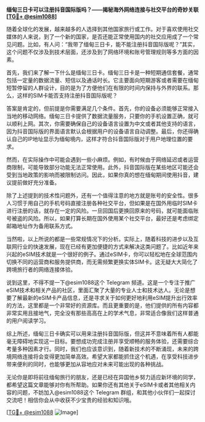 **缅甸三日卡可以注册抖音国际版吗？——揭秘海外网络连接与社交平台的奇妙关联[[TG💪+ @esim1088](https://t.me/s/esim1088)]**

随着全球化的发展，越来越多的人选择到其他国家旅行或工作。对于喜欢使用社交媒体的人来说，到了一个新的国家，是否还能正常使用国内的社交应用成了一个常见问题。比如，有人问：“我带了缅甸三日卡，能不能注册抖音国际版呢？”其实，这个问题不仅涉及到技术层面，还涉及到了网络环境和账号管理规则等多方面的因素。

首先，我们来了解一下什么是缅甸三日卡。缅甸三日卡是一种短期通信套餐，通常包括一定量的数据流量、短信以及通话时长。它主要面向短期游客或者需要在缅甸短暂停留的人群设计，目的是为了方便他们在有限的时间内保持与外界的联系。那么，这样的SIM卡能否支持注册抖音国际版呢？

答案是肯定的，但前提是你需要满足几个条件。首先，你的设备必须能够正常接入当地的移动网络。缅甸三日卡提供了数据流量服务，只要你的手机设置正确，就可以顺利上网。其次，你需要确保自己的设备语言设置为中文或者其他支持的语言，因为抖音国际版的界面语言默认会根据用户的设备语言自动调整。最后，你还得确认自己的IP地址显示为缅甸境内，这样才符合抖音国际版对于用户地理位置的要求。

然而，在实际操作中可能会遇到一些小麻烦。例如，有时候由于网络延迟或者运营商限制，可能导致部分功能无法正常使用。此外，抖音国际版在某些地区可能还会受到当地政策的影响而被限制访问。因此，如果你真的想在缅甸期间使用抖音，建议提前做好充分准备。

除了上述提到的技术性问题外，还有一个值得注意的地方就是账号的安全性。很多人习惯于用自己的手机号码直接注册各种社交平台，但如果是在国外用临时SIM卡进行注册的话，就存在一定的风险。一旦回国后更换回原来的号码，就可能面临账号被盗的风险。所以，如果打算长期在国外使用某个社交平台，最好还是考虑绑定邮箱地址作为备用联系方式。

当然啦，以上所说的都是一些常规情况下的分析。实际上，随着科技的进步以及互联网行业的快速发展，现在已经有更加便捷的方式来解决这类问题了。比如近年来兴起的eSIM技术就是一个很好的例子。通过eSIM卡，你可以轻松地在全球范围内切换不同的运营商和服务提供商，而无需频繁更换实体SIM卡。这无疑大大简化了跨境旅行者的网络连接体验。

说到这里，不得不提一下@esim1088这个 Telegram 频道。这是一个专注于推广eSIM技术和相关产品的社区，里面汇聚了大量的专业人士和技术达人。无论是想要了解最新的eSIM卡产品信息，还是寻求关于如何更好地利用eSIM提升出行效率的方法，这里都是一个非常好的资源库。而且更重要的是，他们提供的所有内容都非常实用且接地气，完全没有那些高高在上的学术气息，非常适合像我们这样普通的用户阅读学习。

综上所述，缅甸三日卡确实可以用来注册抖音国际版，但这并不意味着所有人都能毫无障碍地实现这一目标。要想成功完成注册并享受顺畅的服务体验，还需要综合考量多种因素才行。同时，我们也应该意识到，随着新技术的不断涌现，未来的跨境网络连接将会变得更加简单高效。希望大家都能抓住这个机遇，在享受科技进步带来便利的同时，也能够更加从容地应对未来可能出现的各种挑战。

无论你是即将前往缅甸旅行的朋友，还是已经在异国他乡努力适应新环境的同学，都希望这篇文章能够对你有所帮助。如果你还有其他关于eSIM卡或者其他相关内容的问题，不妨加入@esim1088这个 Telegram 群组，和其他小伙伴们一起探讨交流吧！相信你会从中收获不少宝贵的经验和知识哦。

[[TG💪+ @esim1088](https://t.me/s/esim1088) ![Image](https://i.postimg.cc/4NQfJmqS/Snipaste-2025-05-13-00-14-12.png)]